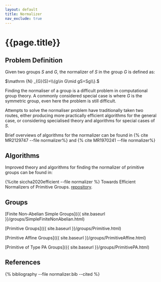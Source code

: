 ```yaml
---
layout: default
title: Normalizer
nav_exclude: true
---
```


# {{page.title}}

## Problem Definition
Given two groups $S$ and $G$, the normalizer of $S$ in the group $G$ is defined as:

$\mathrm {N} _{G}(S)=\\{g\in G\mid gS=Sg\\}.$

Finding the normaliser of a group is a difficult problem in computational group theory. A commonly considered special case is where $G$ is the symmetric group, even here the problem is still difficult.

Attempts to solve the normaliser problem have traditionally taken two routes, either producing more practically efficient algorithms for the general case, or considering specialised theory and algorithms for special cases of $S$.


Brief overviews of algorithms for the normalizer can be found in {% cite MR2129747 --file normalizer%} and {% cite MR1970241 --file 
normalizer%}


## Algorithms
Improved theory and algorithms for finding the normalizer of primitive groups can be found in:

{%cite siccha2020efficient --file normalizer %} Towards Efficient Normalizers of Primitive Groups. 
[repository](https://github.com/ssiccha/NormalizersOfPrimitiveGroups).

## Groups
<!-- using .html at the moment as it works with the CS page -->
[Finite Non-Abelian Simple Groups]({{ site.baseurl }}/groups/SimpleFiniteNonAbelian.html)

[Primitive Groups]({{ site.baseurl }}/groups/Primitive.html)

[Primitive Affine Groups]({{ site.baseurl }}/groups/PrimitiveAffine.html)

[Primitive of Type PA Groups]({{ site.baseurl }}/groups/PrimitivePA.html)

## References
{% bibliography --file normalizer.bib --cited %}